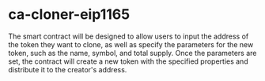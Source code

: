# ca-cloner-eip1165
The smart contract will be designed to allow users to input the address of the token they want to clone, as well as specify the parameters for the new token, such as the name, symbol, and total supply. Once the parameters are set, the contract will create a new token with the specified properties and distribute it to the creator's address.
